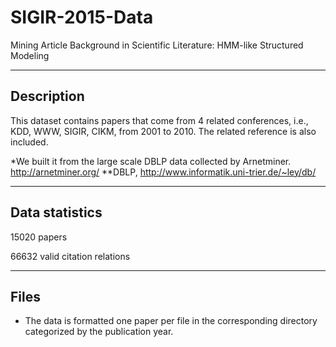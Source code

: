 # SIGIR-2015-Data
Mining Article Background in Scientific Literature: HMM-like Structured Modeling

-----------
Description
-----------
This dataset contains papers that come from 4 related conferences, i.e., KDD, WWW, SIGIR, CIKM, from 2001 to 2010. The related reference is also included.

*We built it from the large scale DBLP data collected by Arnetminer. http://arnetminer.org/
**DBLP, http://www.informatik.uni-trier.de/~ley/db/

---------------
Data statistics
---------------
15020 papers

66632 valid citation relations

-----
Files
-----
* The data is formatted one paper per file in the corresponding directory categorized by the publication year.
